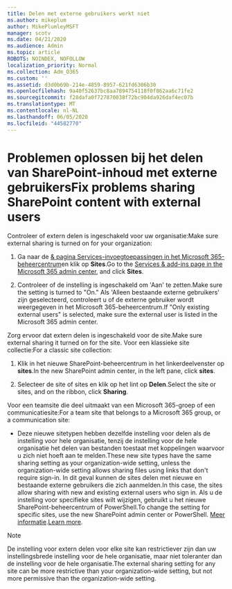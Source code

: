 ```yaml
---
title: Delen met externe gebruikers werkt niet
ms.author: mikeplum
author: MikePlumleyMSFT
manager: scotv
ms.date: 04/21/2020
ms.audience: Admin
ms.topic: article
ROBOTS: NOINDEX, NOFOLLOW
localization_priority: Normal
ms.collection: Adm_O365
ms.custom: ''
ms.assetid: d3d0b69b-214e-4859-8957-621fd6306b30
ms.openlocfilehash: 9a40f52637bc8aa7894754118f0f862aa6c71fe2
ms.sourcegitcommit: f28dafa0f727870038f72bc904da926daf4ec07b
ms.translationtype: MT
ms.contentlocale: nl-NL
ms.lasthandoff: 06/05/2020
ms.locfileid: "44582770"
---
```

# <a name="fix-problems-sharing-sharepoint-content-with-external-users"></a><span data-ttu-id="f1eb6-102">Problemen oplossen bij het delen van SharePoint-inhoud met externe gebruikers</span><span class="sxs-lookup"><span data-stu-id="f1eb6-102">Fix problems sharing SharePoint content with external users</span></span>

<span data-ttu-id="f1eb6-103">Controleer of extern delen is ingeschakeld voor uw organisatie:</span><span class="sxs-lookup"><span data-stu-id="f1eb6-103">Make sure external sharing is turned on for your organization:</span></span>
  
1. <span data-ttu-id="f1eb6-104">Ga naar de [ &amp; pagina Services-invoegtoepassingen in het Microsoft 365-beheercentrum](https://portal.office.com/adminportal/home#/Settings/ServicesAndAddIns)en klik op **Sites**.</span><span class="sxs-lookup"><span data-stu-id="f1eb6-104">Go to the [Services &amp; add-ins page in the Microsoft 365 admin center](https://portal.office.com/adminportal/home#/Settings/ServicesAndAddIns), and click **Sites**.</span></span>
    
2. <span data-ttu-id="f1eb6-105">Controleer of de instelling is ingeschakeld om 'Aan' te zetten.</span><span class="sxs-lookup"><span data-stu-id="f1eb6-105">Make sure the setting is turned to "On."</span></span> <span data-ttu-id="f1eb6-106">Als 'Alleen bestaande externe gebruikers' zijn geselecteerd, controleert u of de externe gebruiker wordt weergegeven in het Microsoft 365-beheercentrum.</span><span class="sxs-lookup"><span data-stu-id="f1eb6-106">If "Only existing external users" is selected, make sure the external user is listed in the Microsoft 365 admin center.</span></span>
    
<span data-ttu-id="f1eb6-107">Zorg ervoor dat extern delen is ingeschakeld voor de site.</span><span class="sxs-lookup"><span data-stu-id="f1eb6-107">Make sure external sharing it turned on for the site.</span></span> <span data-ttu-id="f1eb6-108">Voor een klassieke site collectie:</span><span class="sxs-lookup"><span data-stu-id="f1eb6-108">For a classic site collection:</span></span>
  
1. <span data-ttu-id="f1eb6-109">Klik in het nieuwe SharePoint-beheercentrum in het linkerdeelvenster op **sites**.</span><span class="sxs-lookup"><span data-stu-id="f1eb6-109">In the new SharePoint admin center, in the left pane, click **sites**.</span></span>
    
2. <span data-ttu-id="f1eb6-110">Selecteer de site of sites en klik op het lint op **Delen**.</span><span class="sxs-lookup"><span data-stu-id="f1eb6-110">Select the site or sites, and on the ribbon, click **Sharing**.</span></span>
    
<span data-ttu-id="f1eb6-111">Voor een teamsite die deel uitmaakt van een Microsoft 365-groep of een communicatiesite:</span><span class="sxs-lookup"><span data-stu-id="f1eb6-111">For a team site that belongs to a Microsoft 365 group, or a communication site:</span></span>
  
- <span data-ttu-id="f1eb6-112">Deze nieuwe sitetypen hebben dezelfde instelling voor delen als de instelling voor hele organisatie, tenzij de instelling voor de hele organisatie het delen van bestanden toestaat met koppelingen waarvoor u zich niet hoeft aan te melden.</span><span class="sxs-lookup"><span data-stu-id="f1eb6-112">These new site types have the same sharing setting as your organization-wide setting, unless the organization-wide setting allows sharing files using links that don't require sign-in.</span></span> <span data-ttu-id="f1eb6-113">In dit geval kunnen de sites delen met nieuwe en bestaande externe gebruikers die zich aanmelden.</span><span class="sxs-lookup"><span data-stu-id="f1eb6-113">In this case, the sites allow sharing with new and existing external users who sign in.</span></span> <span data-ttu-id="f1eb6-114">Als u de instelling voor specifieke sites wilt wijzigen, gebruikt u het nieuwe SharePoint-beheercentrum of PowerShell.</span><span class="sxs-lookup"><span data-stu-id="f1eb6-114">To change the setting for specific sites, use the new SharePoint admin center or PowerShell.</span></span> <span data-ttu-id="f1eb6-115">[Meer informatie](https://go.microsoft.com/fwlink/?linkid=871863).</span><span class="sxs-lookup"><span data-stu-id="f1eb6-115">[Learn more](https://go.microsoft.com/fwlink/?linkid=871863).</span></span>
    
> [!NOTE]
> <span data-ttu-id="f1eb6-116">De instelling voor extern delen voor elke site kan restrictiever zijn dan uw instellingsbrede instelling voor de hele organisatie, maar niet toleranter dan de instelling voor de hele organisatie.</span><span class="sxs-lookup"><span data-stu-id="f1eb6-116">The external sharing setting for any site can be more restrictive than your organization-wide setting, but not more permissive than the organization-wide setting.</span></span> 
  

